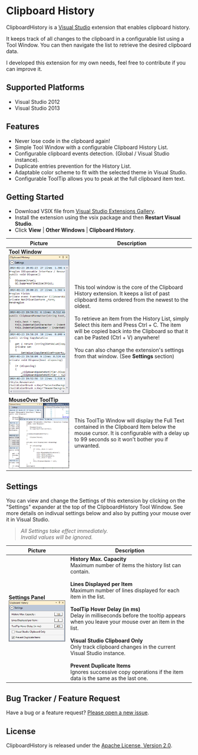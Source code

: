 # Clipboard History

ClipboardHistory is a <a href="http://www.microsoft.com/visualstudio/eng" target="_blank">Visual Studio</a>
extension that enables clipboard history.

It keeps track of all changes to the clipboard in a configurable list using a Tool Window.
You can then navigate the list to retrieve the desired clipboard data.

I developed this extension for my own needs, feel free to contribute if you can improve it.

## Supported Platforms

* Visual Studio 2012
* Visual Studio 2013

## Features

* Never lose code in the clipboard again!
* Simple Tool Window with a configurable Clipboard History List.
* Configurable clipboard events detection. (Global / Visual Studio instance).
* Duplicate entries prevention for the History List.
* Adaptable color scheme to fit with the selected theme in Visual Studio.
* Configurable ToolTip allows you to peak at the full clipboard item text.

## Getting Started

* Download VSIX file from <a href="http://www.microsoft.com/visualstudio/eng" target="_blank">Visual Studio Extensions Gallery</a>.
* Install the extension using the vsix package and then **Restart Visual Studio**.
* Click **View** | **Other Windows** | **Clipboard History**.

| Picture | Description |
|---------|-------------|
| **Tool Window**<br>![ClipboardHistory Tool Window](/ClipboardHistory/AppResources/Images/ScreenShot_ToolWindow.png) | This tool window is the core of the Clipboard History extension. It keeps a list of past clipboard items ordered from the newest to the oldest.<br><br>To retrieve an item from the History List, simply Select this item and Press Ctrl + C. The item will be copied back into the Clipboard so that it can be Pasted (Ctrl + V) anywhere!<br><br>You can also change the extension's settings from that window. (See **Settings** section) |
| **MouseOver ToolTip**<br>![ClipboardHistory Tool Window](/ClipboardHistory/AppResources/Images/ScreenShot_ToolTip.png) | This ToolTip Window will display the Full Text contained in the Clipboard Item below the mouse cursor. It is configurable with a delay up to 99 seconds so it won't bother you if unwanted. |

## Settings

You can view and change the Settings of this extension by clicking on the "Settings" expander at the top of the ClipboardHistory Tool Window.
See more details on indivual settings below and also by putting your mouse over it in Visual Studio.
> *All Settings take effect immediately.*<br>
> *Invalid values will be ignored.*

| Picture | Description |
|---------|-------------|
| **Settings Panel**<br>![ClipboardHistory Settings Window](/ClipboardHistory/AppResources/Images/ScreenShot_Settings.png) | **History Max. Capacity**<br>Maximum number of items the history list can contain.  <br><br>**Lines Displayed per Item**<br>Maximum number of lines displayed for each item in the list.  <br><br>**ToolTip Hover Delay (in ms)**<br>Delay in milliseconds before the tooltip appears when you leave your mouse over an item in the list.  <br><br>**Visual Studio Clipboard Only**<br>Only track clipboard changes in the current Visual Studio instance.  <br><br>**Prevent Duplicate Items**<br>Ignores successive copy operations if the item data is the same as the last one. |

## Bug Tracker / Feature Request

Have a bug or a feature request? [Please open a new issue](https://github.com/kavengagne/ClipboardHistory/issues).

## License

ClipboardHistory is released under the [Apache License, Version 2.0](/LICENSE.txt).
